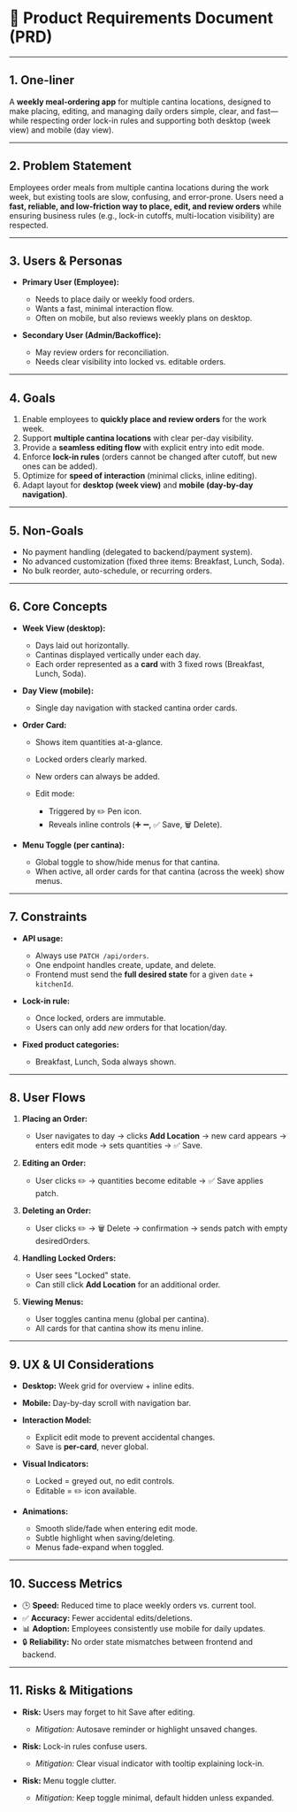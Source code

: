 # 📄 Product Requirements Document (PRD)

---

## 1. One-liner

A **weekly meal-ordering app** for multiple cantina locations, designed to make placing, editing, and managing daily orders simple, clear, and fast—while respecting order lock-in rules and supporting both desktop (week view) and mobile (day view).

---

## 2. Problem Statement

Employees order meals from multiple cantina locations during the work week, but existing tools are slow, confusing, and error-prone. Users need a **fast, reliable, and low-friction way to place, edit, and review orders** while ensuring business rules (e.g., lock-in cutoffs, multi-location visibility) are respected.

---

## 3. Users & Personas

* **Primary User (Employee):**

  * Needs to place daily or weekly food orders.
  * Wants a fast, minimal interaction flow.
  * Often on mobile, but also reviews weekly plans on desktop.

* **Secondary User (Admin/Backoffice):**

  * May review orders for reconciliation.
  * Needs clear visibility into locked vs. editable orders.

---

## 4. Goals

1. Enable employees to **quickly place and review orders** for the work week.
2. Support **multiple cantina locations** with clear per-day visibility.
3. Provide a **seamless editing flow** with explicit entry into edit mode.
4. Enforce **lock-in rules** (orders cannot be changed after cutoff, but new ones can be added).
5. Optimize for **speed of interaction** (minimal clicks, inline editing).
6. Adapt layout for **desktop (week view)** and **mobile (day-by-day navigation)**.

---

## 5. Non-Goals

* No payment handling (delegated to backend/payment system).
* No advanced customization (fixed three items: Breakfast, Lunch, Soda).
* No bulk reorder, auto-schedule, or recurring orders.

---

## 6. Core Concepts

* **Week View (desktop):**

  * Days laid out horizontally.
  * Cantinas displayed vertically under each day.
  * Each order represented as a **card** with 3 fixed rows (Breakfast, Lunch, Soda).

* **Day View (mobile):**

  * Single day navigation with stacked cantina order cards.

* **Order Card:**

  * Shows item quantities at-a-glance.
  * Locked orders clearly marked.
  * New orders can always be added.
  * Edit mode:

    * Triggered by ✏️ Pen icon.
    * Reveals inline controls (➕ ➖, ✅ Save, 🗑️ Delete).

* **Menu Toggle (per cantina):**

  * Global toggle to show/hide menus for that cantina.
  * When active, all order cards for that cantina (across the week) show menus.

---

## 7. Constraints

* **API usage:**

  * Always use `PATCH /api/orders`.
  * One endpoint handles create, update, and delete.
  * Frontend must send the **full desired state** for a given `date` + `kitchenId`.

* **Lock-in rule:**

  * Once locked, orders are immutable.
  * Users can only add *new* orders for that location/day.

* **Fixed product categories:**

  * Breakfast, Lunch, Soda always shown.

---

## 8. User Flows

1. **Placing an Order:**

   * User navigates to day → clicks **Add Location** → new card appears → enters edit mode → sets quantities → ✅ Save.

2. **Editing an Order:**

   * User clicks ✏️ → quantities become editable → ✅ Save applies patch.

3. **Deleting an Order:**

   * User clicks ✏️ → 🗑️ Delete → confirmation → sends patch with empty desiredOrders.

4. **Handling Locked Orders:**

   * User sees "Locked" state.
   * Can still click **Add Location** for an additional order.

5. **Viewing Menus:**

   * User toggles cantina menu (global per cantina).
   * All cards for that cantina show its menu inline.

---

## 9. UX & UI Considerations

* **Desktop:** Week grid for overview + inline edits.
* **Mobile:** Day-by-day scroll with navigation bar.
* **Interaction Model:**

  * Explicit edit mode to prevent accidental changes.
  * Save is **per-card**, never global.
* **Visual Indicators:**

  * Locked = greyed out, no edit controls.
  * Editable = ✏️ icon available.
* **Animations:**

  * Smooth slide/fade when entering edit mode.
  * Subtle highlight when saving/deleting.
  * Menus fade-expand when toggled.

---

## 10. Success Metrics

* 🕒 **Speed:** Reduced time to place weekly orders vs. current tool.
* ✅ **Accuracy:** Fewer accidental edits/deletions.
* 📊 **Adoption:** Employees consistently use mobile for daily updates.
* 🔒 **Reliability:** No order state mismatches between frontend and backend.

---

## 11. Risks & Mitigations

* **Risk:** Users may forget to hit Save after editing.

  * *Mitigation:* Autosave reminder or highlight unsaved changes.
* **Risk:** Lock-in rules confuse users.

  * *Mitigation:* Clear visual indicator with tooltip explaining lock-in.
* **Risk:** Menu toggle clutter.

  * *Mitigation:* Keep toggle minimal, default hidden unless expanded.
